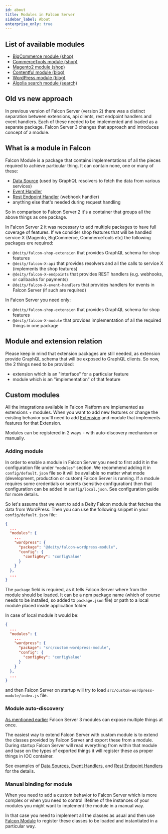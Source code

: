 ```yaml
---
id: about
title: Modules in Falcon Server
sidebar_label: About
enterprise_only: true
---
```


## List of available modules

- [BigCommerce module (shop)](../../integration/bigcommerce/overview)
- [CommerceTools module (shop)](../../integration/commercetools/overview)
- [Magento2 module (shop)](../../integration/magento2/overview)
- [Contentful module (blog)](../../integration/contentful/overview)
- [WordPress module (blog)](../../integration/wordpress)
- [Algolia search module (search)](../../integration/algolia)

## Old vs new approach

In previous version of Falcon Server (version 2) there was a distinct separation between extensions, api clients, rest endpoint handlers and event handlers. Each of these needed to be implemented and loaded as a separate package. Falcon Server 3 changes that approach and introduces concept of a module. 

## What is a module in Falcon

Falcon Module is a package that contains implementations of all the pieces required to achieve particular thing. It can contain none, one or many of these:
- [Data Source](../data-sources) (used by GraphQL resolvers to fetch the data from various services)
- [Event Handler](../event-handlers)
- [Rest Endpoint Handler](../rest-endpoints) (webhook handler)
- anything else that's needed during request handling

So in comparison to Falcon Server 2 it's a container that groups all the above things as one package.

In Falcon Server 2 it was necessary to add multiple packages to have full coverage of features. If we consider shop features that will be handled service X (Magento, BigCommerce, CommerceTools etc) the following packages ere required:
- `@deity/falcon-shop-extension` that provides GraphQL schema for shop features
- `@deity/falcon-X-api` that provides resolvers and all the calls to service X (implements the shop features)
- `@deity/falcon-X-endpoints` that provides REST handlers (e.g. webhooks, or callbacks for payments)
- `@deity/falcon-X-event-handlers` that provides handlers for events in Falcon Server (if such are required)

In Falcon Server you need only:
- `@deity/falcon-shop-extension` that provides GraphQL schema for shop features
- `@deity/falcon-X-module` that provides implementation of all the required things in one package

## Module and extension relation

Please keep in mind that extension packages are still needed, as extension provide GraphQL schema that will be exposed to GraphQL clients. 
So now, the 2 things need to be provided:
- extension which is an "interface" for a particular feature
- module which is an "implementation" of that feature

## Custom modules

All the integrations available in Falcon Platform are implemented as extensions + modules. When you want to add new features or change the existing behavior you'll need to add [Extension](../extensions/about) and module that implements features for that Extension.

Modules can be registered in 2 ways - with auto-discovery mechanism or manually.

### Adding module

In order to enable a module in Falcon Server you need to first add it in the configuration file under `"modules"` section. We recommend adding it in `config/default.json` file so it will be available no matter what mode (development, production or custom) Falcon Server is running. 
If a module requires some credentials or secrets (sensitive configuration) then that configuration can be added in `config/local.json`. See configuration guide for more details.

So let's assume that we want to add a Deity Falcon module that fetches the data from WordPress. Then you can use the following snippet in your `config/default.json` file:

```json
{
  ...
  "modules": {
    ...
    "wordpress": {
      "package": "@deity/falcon-wordpress-module",
      "config": {
        "configKey": "configValue"
      }
    }
  },
  ...
}
```

The `package` field is required, as it tells Falcon Server where from the module should be loaded. It can be a npm package name (which of course needs to be installed, so added to `package.json` file) or path to a local module placed inside application folder.

In case of local module it would be:

```json
{
  ...
  "modules": {
    ...
    "wordpress": {
      "package": "src/custom-wordpress-module",
      "config": {
        "configKey": "configValue"
      }
    }
  },
  ...
}
```

and then Falcon Server on startup will try to load `src/custom-wordpress-module/index.js` file.


### Module auto-discovery

[As mentioned earlier](#what-is-a-module-in-falcon) Falcon Server 3 modules can expose multiple things at once. 

The easiest way to extend Falcon Server with custom module is to extend the classes provided by Falcon Server and export these from a module. During startup Falcon Server will read everything from within that module and base on the types of exported things it will register these as proper things in IOC container.

See examples of [Data Sources](../data-sources), [Event Handlers](../event-handlers), and [Rest Endpoint Handlers](../rest-endpoints) for the details.

### Manual binding for module

When you need to add a custom behavior to Falcon Server which is more complex or when you need to control lifetime of the instances of your modules you might want to implement the module in a manual way.

In that case you need to implement all the classes as usual and then use [Falcon Module](./module-api) to register these classes to be loaded and instantiated in a particular way.

